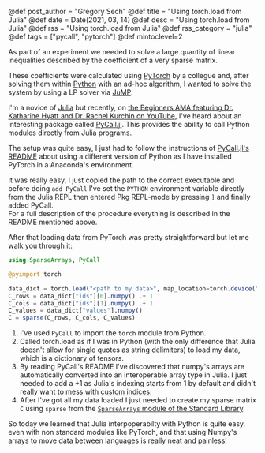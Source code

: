 @def post_author = "Gregory Sech"
@def title = "Using torch.load from Julia"
@def date = Date(2021, 03, 14)
@def desc = "Using torch.load from Julia"
@def rss = "Using torch.load from Julia"
@def rss_category = "julia"
@def tags = ["pycall", "pytorch"]
@def mintoclevel=2

As part of an experiment we needed to solve a large quantity of linear inequalities described by the coefficient of a very sparse matrix. 


These coefficients were calculated using [PyTorch](https://pytorch.org) by a collegue and, after solving them within [Python](https://www.python.org) with an ad-hoc algorithm, I wanted to solve the system by using a LP solver via [JuMP](https://jump.dev).

I'm a novice of [Julia](https://julialang.org/) but recently, on [the Beginners AMA featuring Dr. Katharine Hyatt and Dr. Rachel Kurchin on YouTube](https://www.youtube.com/watch?v=sLdlIs_e07E), I've heard about an interesting package called [PyCall.jl](https://github.com/JuliaPy/PyCall.jl). This provides the ability to call Python modules directly from Julia programs.

The setup was quite easy, I just had to follow the instructions of [PyCall.jl's README](https://github.com/JuliaPy/PyCall.jl/blob/master/README.md) about using a different version of Python as I have installed PyTorch in a Anaconda's environment.

It was really easy, I just copied the path to the correct executable and before doing `add PyCall` I've set the `PYTHON` environment variable directly from the Julia REPL then entered Pkg REPL-mode by pressing `]` and finally added PyCall.   
For a full description of the procedure everything is described in the README mentioned above.

After that loading data from PyTorch was pretty straightforward but let me walk you through it:
```julia
using SparseArrays, PyCall

@pyimport torch

data_dict = torch.load("<path to my data>", map_location=torch.device("cpu"))
C_rows = data_dict["ids"][0].numpy() .+ 1
C_cols = data_dict["ids"][1].numpy() .+ 1
C_values = data_dict["values"].numpy()
C = sparse(C_rows, C_cols, C_values)
```

1. I've used `PyCall` to import the `torch` module from Python.
2. Called torch.load as if I was in Python (with the only difference that Julia doesn't allow for single quotes as string delimiters) to load my data, which is a dictionary of tensors.
3. By reading PyCall's README I've discovered that numpy's arrays are automatically converted into an interoperable array type in Julia. I just needed to add a +1 as Julia's indexing starts from 1 by default and didn't really want to mess with [custom indices](https://docs.julialang.org/en/v1/devdocs/offset-arrays/).
4. After I've got all my data loaded I just needed to create my sparse matrix `C` using `sparse` from the [`SparseArrays` module of the Standard Library](https://docs.julialang.org/en/v1.5/stdlib/SparseArrays/).

So today we learned that Julia interpoperabilty with Python is quite easy, even with non standard modules like PyTorch, and that using Numpy's arrays to move data between languages is really neat and painless!